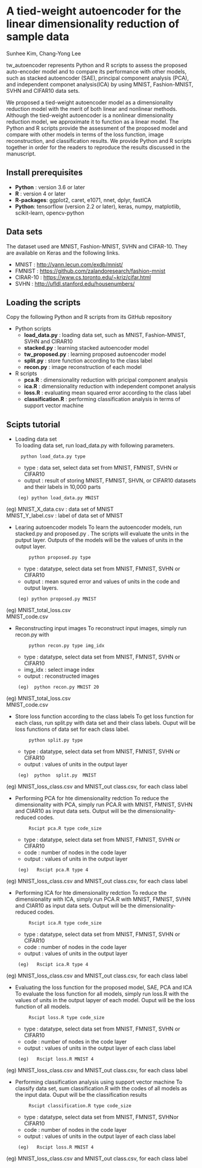 # A tied-weight autoencoder for the linear dimensionality reduction of sample data 

Sunhee Kim, Chang-Yong Lee

tw_autoencoder represents Python and R scripts to assess the proposed auto-encoder model and to compare its performance with other models, such as stacked autoencoder (SAE),  principal component analysis (PCA), and independent componet analysis(ICA) by using MNIST, Fashion-MNIST, SVHN and CIFAR10 data sets.


We proposed a tied-weight autoencoder model as a dimensionality reduction model with the merit of both linear and nonlinear methods. Although the tied-weight autoencoder is a nonlinear dimensionality reduction model, we approximate it to function as a linear model. The Python and R scripts provide the assessment of the proposed model and compare with other models in terms of the loss function, image reconstruction, and classification results. We provide Python and R scripts together in order for the readers to reproduce the results discussed in the manuscript.

## Install prerequisites
* __Python__ : version 3.6 or later
* __R__ : version 4 or later
* __R-packages__: ggplot2, caret, e1071, nnet, dplyr, fastICA
* __Python__: tensorflow (version 2.2 or later), keras, numpy, matplotlib, scikit-learn, opencv-python

## Data sets
The dataset used are MNIST, Fashion-MNIST, SVHN and CIFAR-10. They are available on Keras and the following links.
* MNIST :  http://yann.lecun.com/exdb/mnist/
* FMNIST : https://github.com/zalandoresearch/fashion-mnist
* CIRAR-10 :  https://www.cs.toronto.edu/~kriz/cifar.html
* SVHN : http://ufldl.stanford.edu/housenumbers/
 

## Loading the scripts 
Copy the following Python and R scripts from its GitHub repository
* Python scripts     
    * __load_data.py__  : loading data set, such as MNIST, Fashion-MNIST, SVHN and CIRAR10    
    * __stacked.py__ : learning stacked autoencoder model    
    * __tw_proposed.py__ : learning proposed autoencoder model    
    * __split.py__ : store function according to the class label    
    * __recon.py__ : image reconstruction of each model    
* R scripts   
    * __pca.R__ : dimensionality reduction with pricipal component analysis    
    * __ica.R__ : dimensionality reduction with independent componet analysis    
    * __loss.R__ : evaluating mean squared error according to the class label    
    * __classification.R__ : performing classification analysis in terms of support vector machine    

## Scipts tutorial
* Loading data set    
    To loading data set, run load_data.py with following parameters.
  ```
    python load_data.py type
  ```
  * type : data set, select data set from MNIST, FMNIST, SVHN or CIFAR10
  * output  : result of storing MNIST, FMNIST, SHVN, or CIFAR10 datasets and their labels in 10,000 parts
    
  ```
   (eg) python load_data.py MNIST
  ```
(eg) MNIST_X_data.csv : data set of MNIST   
     MNIST_Y_label.csv : label of data set of MNIST

     
* Learing autoencoder models
    To learn the autoencoder models, run stacked.py and proposed.py . The scripts will evaluate the units in the putput layer. Outputs of the models will be the values of units in the output layer.
  ```
       python proposed.py type
  ```
  * type : datatype, select data set from MNIST, FMNIST, SVHN or CIFAR10
  * output  : mean squred error and values of units in the code and output layers.
 
    
  ```
   (eg) python proposed.py MNIST
  ```
(eg) MNIST_total_loss.csv  
     MNIST_code.csv 
     
* Reconstructing input images
    To reconstruct input images, simply run recon.py with 
  ```
       python recon.py type img_idx
  ```
  * type : datatype, select data set from MNIST, FMNIST, SVHN or CIFAR10
  * img_idx : select image index
  * output  : reconstructed images
 
    
  ```
   (eg)  python recon.py MNIST 20
  ```
(eg) MNIST_total_loss.csv  
     MNIST_code.csv   
     
* Store loss function according to the class labels
    To get loss function for each class, run split.py with data set and their class labels. Ouput will be loss functions of data set for each class label.
  ```
       python split.py type 
  ```
  * type : datatype, select data set from MNIST, FMNIST, SVHN or CIFAR10
  * output  : values of units in the output layer
 
    
  ```
   (eg)  python  split.py  MNIST 
  ```
(eg) MNIST_loss_class.csv and MNIST_out class.csv, for each class label

* Performing PCA for hte dimensionality redction
    To reduce the dimensionality with PCA, simply run PCA.R with MNIST, FMNIST, SVHN and CIAR10 as input data sets.
    Output will be the dimensionality-reduced codes.
  ```
       Rscipt pca.R type code_size
  ```
  * type : datatype, select data set from MNIST, FMNIST, SVHN or CIFAR10
  * code : number of nodes in the code layer
  * output  : values of units in the output layer
 
    
  ```
   (eg)   Rscipt pca.R type 4
  ```
(eg) MNIST_loss_class.csv and MNIST_out class.csv, for each class label

* Performing ICA for hte dimensionality redction 
    To reduce the dimensionality with ICA, simply run PCA.R with MNIST, FMNIST, SVHN and CIAR10 as input data sets.
    Output will be the dimensionality-reduced codes.
  ```
       Rscipt ica.R type code_size
  ```
  * type : datatype, select data set from MNIST, FMNIST, SVHN or CIFAR10
  * code : number of nodes in the code layer
  * output  : values of units in the output layer
 
    
  ```
   (eg)   Rscipt ica.R type 4
  ```
(eg) MNIST_loss_class.csv and MNIST_out class.csv, for each class label

* Evaluating the loss function for the proposed model, SAE, PCA and ICA
    To evaluate the loss function for all models, simply run loss.R with the values of units in the output lapyer of each model.
    Ouput will be the loss function of all models.
  ```
       Rscipt loss.R type code_size
  ```
  * type : datatype, select data set from MNIST, FMNIST, SVHN or CIFAR10
  * code : number of nodes in the code layer
  * output  : values of units in the output layer of each class label
 
    
  ```
   (eg)   Rscipt loss.R MNIST 4
  ```
(eg) MNIST_loss_class.csv and MNIST_out class.csv, for each class label

* Performing classification analysis using support vector machine
    To classify data set, sum classification.R with the codes of all models as the input data.
    Ouput will be the classification results
  ```
       Rscipt classification.R type code_size
  ```
  * type : datatype, select data set from MNIST, FMNIST, SVHNor CIFAR10
  * code : number of nodes in the code layer
  * output  : values of units in the output layer of each class label
 
    
  ```
   (eg)   Rscipt loss.R MNIST 4
  ```
(eg) MNIST_loss_class.csv and MNIST_out class.csv, for each class label
 
